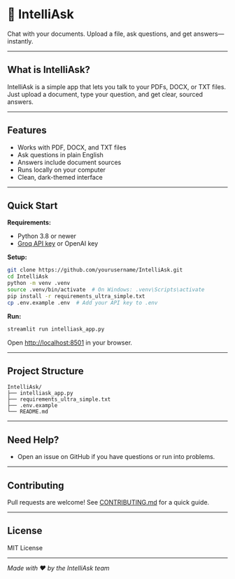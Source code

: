 # 🧠 IntelliAsk

Chat with your documents. Upload a file, ask questions, and get answers—instantly.

---

## What is IntelliAsk?

IntelliAsk is a simple app that lets you talk to your PDFs, DOCX, or TXT files. Just upload a document, type your question, and get clear, sourced answers.

---

## Features

- Works with PDF, DOCX, and TXT files
- Ask questions in plain English
- Answers include document sources
- Runs locally on your computer
- Clean, dark-themed interface

---

## Quick Start

**Requirements:**  
- Python 3.8 or newer  
- [Groq API key](https://console.groq.com/) or OpenAI key

**Setup:**
```sh
git clone https://github.com/yourusername/IntelliAsk.git
cd IntelliAsk
python -m venv .venv
source .venv/bin/activate  # On Windows: .venv\Scripts\activate
pip install -r requirements_ultra_simple.txt
cp .env.example .env  # Add your API key to .env
```

**Run:**
```sh
streamlit run intelliask_app.py
```
Open [http://localhost:8501](http://localhost:8501) in your browser.

---

## Project Structure

```
IntelliAsk/
├── intelliask_app.py
├── requirements_ultra_simple.txt
├── .env.example
└── README.md
```

---

## Need Help?

- Open an issue on GitHub if you have questions or run into problems.

---

## Contributing

Pull requests are welcome! See [CONTRIBUTING.md](CONTRIBUTING.md) for a quick guide.

---

## License

MIT License

---

*Made with ❤️ by the IntelliAsk team*
